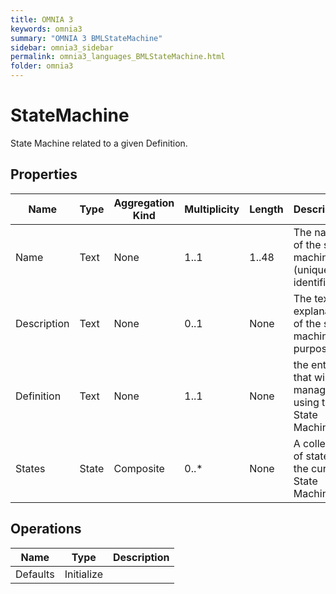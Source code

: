 ```yaml
---
title: OMNIA 3
keywords: omnia3
summary: "OMNIA 3 BMLStateMachine"
sidebar: omnia3_sidebar
permalink: omnia3_languages_BMLStateMachine.html
folder: omnia3
---
```


# StateMachine
State Machine related to a given Definition.
## Properties

| Name | Type | Aggregation Kind | Multiplicity | Length | Description |
| --------- | --------- | --------- | --------- | --------- | --------- |
| Name | Text | None | 1..1 | 1..48 | The name of the state machine (unique identifier). |
| Description | Text | None | 0..1 | None | The textual explanation of the state machine purpose. |
| Definition | Text | None | 1..1 | None | the entity that will be managed using the State Machine. |
| States | State | Composite | 0..* | None | A collection of states of the current State Machine. |

## Operations

| Name | Type | Description |
| --------- | --------- | --------- |
| Defaults | Initialize |  |

